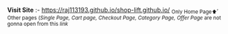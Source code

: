 **Visit Site**	:- https://raj113193.github.io/shop-lift.github.io/
<sub>Only Home Page⬆️</sub><sup>, Other pages (_Single Page, Cart page, Checkout Page, Category Page, Offer Page_ are not gonna open from this _link_</sup>
